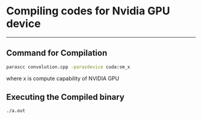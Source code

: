 # Compiling codes for Nvidia GPU device
---

## Command for Compilation
```bash
parascc convolution.cpp -parasdevice cuda:sm_x 
```
where x is compute capability of NVIDIA GPU

## Executing the Compiled binary
```bash
./a.out
```
